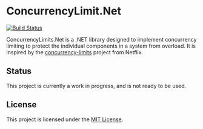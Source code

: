 # ConcurrencyLimit.Net

[![Build Status](https://dev.azure.com/adamrpconnelly/ConcurrencyLimits.Net/_apis/build/status/adamconnelly.ConcurrencyLimits.Net?branchName=master)](https://dev.azure.com/adamrpconnelly/ConcurrencyLimits.Net/_build/latest?definitionId=1&branchName=master)

ConcurrencyLimits.Net is a .NET library designed to implement concurrency
limiting to protect the individual components in a system from overload.
It is inspired by the [concurrency-limits](https://github.com/Netflix/concurrency-limits)
project from Netflix.

## Status

This project is currently a work in progress, and is not ready to be used.

## License

This project is licensed under the [MIT License](LICENSE).
